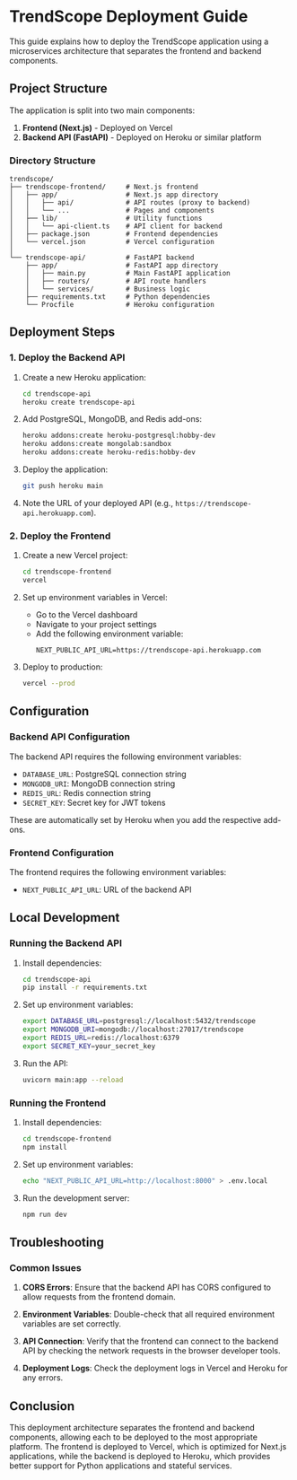 # TrendScope Deployment Guide

This guide explains how to deploy the TrendScope application using a microservices architecture that separates the frontend and backend components.

## Project Structure

The application is split into two main components:

1. **Frontend (Next.js)** - Deployed on Vercel
2. **Backend API (FastAPI)** - Deployed on Heroku or similar platform

### Directory Structure

```
trendscope/
├── trendscope-frontend/     # Next.js frontend
│   ├── app/                 # Next.js app directory
│   │   ├── api/             # API routes (proxy to backend)
│   │   └── ...              # Pages and components
│   ├── lib/                 # Utility functions
│   │   └── api-client.ts    # API client for backend
│   ├── package.json         # Frontend dependencies
│   └── vercel.json          # Vercel configuration
│
└── trendscope-api/          # FastAPI backend
    ├── app/                 # FastAPI app directory
    │   ├── main.py          # Main FastAPI application
    │   ├── routers/         # API route handlers
    │   └── services/        # Business logic
    ├── requirements.txt     # Python dependencies
    └── Procfile             # Heroku configuration
```

## Deployment Steps

### 1. Deploy the Backend API

1. Create a new Heroku application:
   ```bash
   cd trendscope-api
   heroku create trendscope-api
   ```

2. Add PostgreSQL, MongoDB, and Redis add-ons:
   ```bash
   heroku addons:create heroku-postgresql:hobby-dev
   heroku addons:create mongolab:sandbox
   heroku addons:create heroku-redis:hobby-dev
   ```

3. Deploy the application:
   ```bash
   git push heroku main
   ```

4. Note the URL of your deployed API (e.g., `https://trendscope-api.herokuapp.com`).

### 2. Deploy the Frontend

1. Create a new Vercel project:
   ```bash
   cd trendscope-frontend
   vercel
   ```

2. Set up environment variables in Vercel:
   - Go to the Vercel dashboard
   - Navigate to your project settings
   - Add the following environment variable:
     ```
     NEXT_PUBLIC_API_URL=https://trendscope-api.herokuapp.com
     ```

3. Deploy to production:
   ```bash
   vercel --prod
   ```

## Configuration

### Backend API Configuration

The backend API requires the following environment variables:

- `DATABASE_URL`: PostgreSQL connection string
- `MONGODB_URI`: MongoDB connection string
- `REDIS_URL`: Redis connection string
- `SECRET_KEY`: Secret key for JWT tokens

These are automatically set by Heroku when you add the respective add-ons.

### Frontend Configuration

The frontend requires the following environment variables:

- `NEXT_PUBLIC_API_URL`: URL of the backend API

## Local Development

### Running the Backend API

1. Install dependencies:
   ```bash
   cd trendscope-api
   pip install -r requirements.txt
   ```

2. Set up environment variables:
   ```bash
   export DATABASE_URL=postgresql://localhost:5432/trendscope
   export MONGODB_URI=mongodb://localhost:27017/trendscope
   export REDIS_URL=redis://localhost:6379
   export SECRET_KEY=your_secret_key
   ```

3. Run the API:
   ```bash
   uvicorn main:app --reload
   ```

### Running the Frontend

1. Install dependencies:
   ```bash
   cd trendscope-frontend
   npm install
   ```

2. Set up environment variables:
   ```bash
   echo "NEXT_PUBLIC_API_URL=http://localhost:8000" > .env.local
   ```

3. Run the development server:
   ```bash
   npm run dev
   ```

## Troubleshooting

### Common Issues

1. **CORS Errors**: Ensure that the backend API has CORS configured to allow requests from the frontend domain.

2. **Environment Variables**: Double-check that all required environment variables are set correctly.

3. **API Connection**: Verify that the frontend can connect to the backend API by checking the network requests in the browser developer tools.

4. **Deployment Logs**: Check the deployment logs in Vercel and Heroku for any errors.

## Conclusion

This deployment architecture separates the frontend and backend components, allowing each to be deployed to the most appropriate platform. The frontend is deployed to Vercel, which is optimized for Next.js applications, while the backend is deployed to Heroku, which provides better support for Python applications and stateful services.
